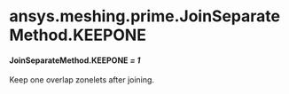 <a id="ansys-meshing-prime-joinseparatemethod-keepone"></a>

# ansys.meshing.prime.JoinSeparateMethod.KEEPONE

<a id="ansys.meshing.prime.JoinSeparateMethod.KEEPONE"></a>

#### JoinSeparateMethod.KEEPONE *= 1*

Keep one overlap zonelets after joining.

<!-- !! processed by numpydoc !! -->
